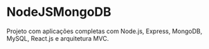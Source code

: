 # NodeJSMongoDB
Projeto com aplicações completas com Node.js, Express, MongoDB, MySQL, React.js e arquitetura MVC.
